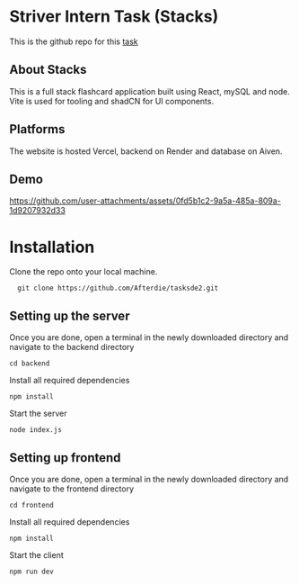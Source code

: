 
# Striver Intern Task (Stacks)

This is the github repo for this [task](https://x.com/striver_79/status/1822355047885251061)

## About Stacks

This is a full stack flashcard application built using React, mySQL and node. Vite is used for tooling and shadCN for UI components. 

## Platforms

The website is hosted Vercel, backend on Render and database on Aiven.
## Demo


https://github.com/user-attachments/assets/0fd5b1c2-9a5a-485a-809a-1d9207932d33


# Installation

Clone the repo onto your local machine.

```
  git clone https://github.com/Afterdie/tasksde2.git
```


## Setting up the server
Once you are done, open a terminal in the newly downloaded directory and navigate to the backend directory
```
cd backend
```
Install all required dependencies
```
npm install
```
Start the server
```
node index.js
```


    
## Setting up frontend

Once you are done, open a terminal in the newly downloaded directory and navigate to the frontend directory
```
cd frontend
```
Install all required dependencies
```
npm install
```
Start the client
```
npm run dev
```
